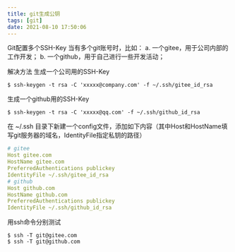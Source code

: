 ```yaml
---
title: git生成公钥
tags: [git]
date: 2021-08-10 17:50:06
---
```


Git配置多个SSH-Key 当有多个git账号时，比如：
a. 一个gitee，用于公司内部的工作开发；
b. 一个github，用于自己进行一些开发活动；

解决方法
生成一个公司用的SSH-Key
```shell
$ ssh-keygen -t rsa -C 'xxxxx@company.com' -f ~/.ssh/gitee_id_rsa
```
生成一个github用的SSH-Key
```shell
$ ssh-keygen -t rsa -C 'xxxxx@qq.com' -f ~/.ssh/github_id_rsa
```
在 ~/.ssh 目录下新建一个config文件，添加如下内容（其中Host和HostName填写git服务器的域名，IdentityFile指定私钥的路径）
```yml
# gitee
Host gitee.com
HostName gitee.com
PreferredAuthentications publickey
IdentityFile ~/.ssh/gitee_id_rsa
# github
Host github.com
HostName github.com
PreferredAuthentications publickey
IdentityFile ~/.ssh/github_id_rsa
```
用ssh命令分别测试
```shell
$ ssh -T git@gitee.com
$ ssh -T git@github.com
```